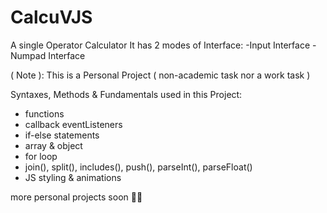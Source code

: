 # CalcuVJS
A single Operator Calculator
It has 2 modes of Interface:
-Input Interface
-Numpad Interface

( Note ): This is a Personal Project ( non-academic task nor a work task )

Syntaxes, Methods & Fundamentals used in this Project:
  - functions
  - callback eventListeners
  - if-else statements
  - array & object
  - for loop
  - join(), split(), includes(), push(), parseInt(), parseFloat()
  - JS styling & animations

more personal projects soon 👀🤠
